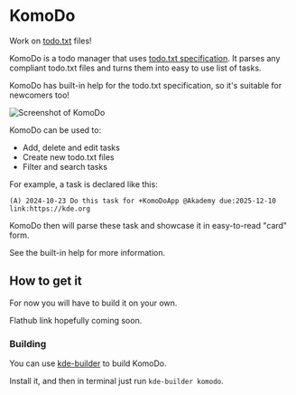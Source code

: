 <!--
    SPDX-FileCopyrightText: 2025 Akseli Lahtinen <akselmo@akselmo.dev>
    SPDX-License-Identifier: CC0-1.0
-->

# KomoDo

Work on [todo.txt](http://todotxt.org/) files!

KomoDo is a todo manager that uses [todo.txt specification](https://github.com/todotxt/todo.txt/blob/master/README.md). 
It parses any compliant todo.txt files and turns them into easy to use list of tasks.

KomoDo has built-in help for the todo.txt specification, so it's suitable for newcomers too!

![Screenshot of KomoDo](https://cdn.kde.org/screenshots/komodo/screenshot.png)

KomoDo can be used to:
- Add, delete and edit tasks
- Create new todo.txt files
- Filter and search tasks

For example, a task is declared like this:
```
(A) 2024-10-23 Do this task for +KomoDoApp @Akademy due:2025-12-10 link:https://kde.org
```

KomoDo then will parse these task and showcase it in easy-to-read
"card" form.

See the built-in help for more information.

## How to get it

For now you will have to build it on your own.

Flathub link hopefully coming soon.

### Building

You can use [kde-builder](https://kde-builder.kde.org/en/) to build KomoDo.

Install it, and then in terminal just run `kde-builder komodo`.
